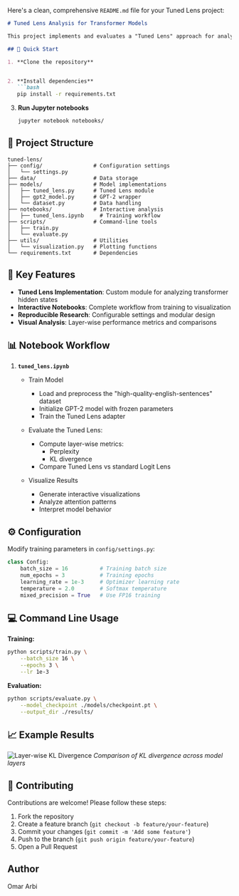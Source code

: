 Here's a clean, comprehensive `README.md` file for your Tuned Lens project:

```markdown
# Tuned Lens Analysis for Transformer Models

This project implements and evaluates a "Tuned Lens" approach for analyzing hidden states in GPT-2 transformer models. The Tuned Lens provides layer-wise interpretation of model behavior.

## 🚀 Quick Start

1. **Clone the repository**


2. **Install dependencies**
   ```bash
   pip install -r requirements.txt
   ```

3. **Run Jupyter notebooks**
   ```bash
   jupyter notebook notebooks/
   ```

## 📂 Project Structure

```
tuned-lens/
├── config/                # Configuration settings
│   └── settings.py        
├── data/                  # Data storage
├── models/                # Model implementations
│   ├── tuned_lens.py      # Tuned Lens module
│   ├── gpt2_model.py      # GPT-2 wrapper
│   └── dataset.py         # Data handling
├── notebooks/             # Interactive analysis
│   ├── tuned_lens.ipynb     # Training workflow
├── scripts/               # Command-line tools
│   ├── train.py           
│   └── evaluate.py        
├── utils/                 # Utilities
│   └── visualization.py   # Plotting functions
└── requirements.txt       # Dependencies
```

## 🧠 Key Features

- **Tuned Lens Implementation**: Custom module for analyzing transformer hidden states
- **Interactive Notebooks**: Complete workflow from training to visualization
- **Reproducible Research**: Configurable settings and modular design
- **Visual Analysis**: Layer-wise performance metrics and comparisons

## 📊 Notebook Workflow

1. **`tuned_lens.ipynb`**
    * Train Model
        - Load and preprocess the "high-quality-english-sentences" dataset
        - Initialize GPT-2 model with frozen parameters
        - Train the Tuned Lens adapter

    * Evaluate the Tuned Lens:
        - Compute layer-wise metrics:
            - Perplexity
            - KL divergence
        - Compare Tuned Lens vs standard Logit Lens

    * Visualize Results
        - Generate interactive visualizations
        - Analyze attention patterns
        - Interpret model behavior

## ⚙️ Configuration

Modify training parameters in `config/settings.py`:

```python
class Config:
    batch_size = 16          # Training batch size
    num_epochs = 3           # Training epochs
    learning_rate = 1e-3     # Optimizer learning rate
    temperature = 2.0        # Softmax temperature
    mixed_precision = True   # Use FP16 training
```

## 💻 Command Line Usage

**Training:**
```bash
python scripts/train.py \
    --batch_size 16 \
    --epochs 3 \
    --lr 1e-3
```

**Evaluation:**
```bash
python scripts/evaluate.py \
    --model_checkpoint ./models/checkpoint.pt \
    --output_dir ./results/
```

## 📈 Example Results

![Layer-wise KL Divergence](docs/images/kl_divergence.png)
*Comparison of KL divergence across model layers*

## 🤝 Contributing

Contributions are welcome! Please follow these steps:

1. Fork the repository
2. Create a feature branch (`git checkout -b feature/your-feature`)
3. Commit your changes (`git commit -m 'Add some feature'`)
4. Push to the branch (`git push origin feature/your-feature`)
5. Open a Pull Request


## Author
Omar Arbi